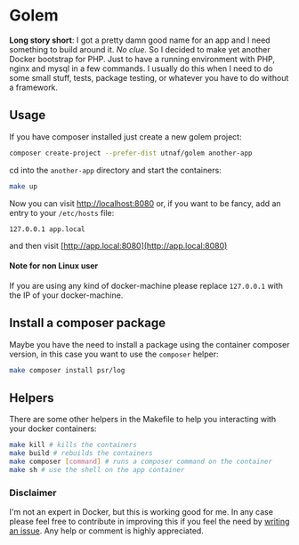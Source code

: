 # Golem

**Long story short**: I got a pretty damn good name for an app and I need something to build around it. *No clue*. So I decided to make yet another Docker bootstrap for PHP. Just to have a running environment with PHP, nginx and mysql in a few commands. I usually do this when I need to do some small stuff, tests, package testing, or whatever you have to do without a framework.

## Usage

If you have composer installed just create a new golem project: 
```bash
composer create-project --prefer-dist utnaf/golem another-app
```

cd into the `another-app` directory and start the containers:
```bash
make up
```
Now you can visit [http://localhost:8080](http://localhost:8080) or, if you want to be fancy, add an entry to your `/etc/hosts` file:
```
127.0.0.1 app.local
```
and then visit [http://app.local:8080](http://app.local:8080)

#### Note for non Linux user
If you are using any kind of docker-machine please replace `127.0.0.1` with the IP of your docker-machine.

## Install a composer package
Maybe you have the need to install a package using the container composer version, in this case you want to use the `composer` helper:
```bash
make composer install psr/log
```

## Helpers
There are some other helpers in the Makefile to help you interacting with your docker containers:

``` bash
make kill # kills the containers
make build # rebuilds the containers
make composer [command] # runs a composer command on the container
make sh # use the shell on the app container
``` 

### Disclaimer
I'm not an expert in Docker, but this is working good for me. In any case please feel free to contribute in improving this if you feel the need by [writing an issue](https://github.com/utnaf/golem/issues/new). Any help or comment is highly appreciated.
